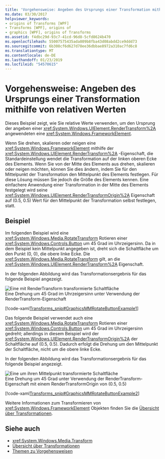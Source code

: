 ```yaml
---
title: 'Vorgehensweise: Angeben des Ursprungs einer Transformation mithilfe von relativen Werten'
ms.date: 03/30/2017
helpviewer_keywords:
- origins of Transforms [WPF]
- Transforms [WPF], origins of
- graphics [WPF], origins of Transforms
ms.assetid: f4dbc29d-93c7-41cd-96d8-5cfd8624b470
ms.openlocfilehash: 55007575435ada809b8fba43d08abdd2ce9ddd73
ms.sourcegitcommit: 6b308cf6d627d78ee36dbbae8972a310ac7fd6c8
ms.translationtype: MT
ms.contentlocale: de-DE
ms.lasthandoff: 01/23/2019
ms.locfileid: "54570615"
---
```

# <a name="how-to-specify-the-origin-of-a-transform-by-using-relative-values"></a>Vorgehensweise: Angeben des Ursprungs einer Transformation mithilfe von relativen Werten
Dieses Beispiel zeigt, wie Sie relative Werte verwenden, um den Ursprung der angeben einer <xref:System.Windows.UIElement.RenderTransform%2A> angewendeten eine <xref:System.Windows.FrameworkElement>.  
  
 Wenn Sie drehen, skalieren oder neigen eine <xref:System.Windows.FrameworkElement> mithilfe der <xref:System.Windows.UIElement.RenderTransform%2A> -Eigenschaft, die Standardeinstellung wendet die Transformation auf der linken oberen Ecke des Elements. Wenn Sie von der Mitte des Elements aus drehen, skalieren oder neigen möchten, können Sie dies ändern, indem Sie für den Mittelpunkt der Transformation den Mittelpunkt des Elements festlegen. Für diese Lösung müssen Sie jedoch die Größe des Elements kennen. Eine einfachere Anwendung einer Transformation in der Mitte des Elements festgelegt wird seine <xref:System.Windows.UIElement.RenderTransformOrigin%2A> Eigenschaft auf (0.5, 0.5) Wert für den Mittelpunkt der Transformation selbst festlegen, statt.  
  
## <a name="example"></a>Beispiel  
 Im folgenden Beispiel wird eine <xref:System.Windows.Media.RotateTransform> Rotieren einer <xref:System.Windows.Controls.Button> um 45 Grad im Uhrzeigersinn. Da in dem Beispiel kein Mittelpunkt angegeben ist, dreht sich die Schaltfläche um den Punkt (0, 0), die obere linke Ecke. Die <xref:System.Windows.Media.RotateTransform> gilt, an die <xref:System.Windows.UIElement.RenderTransform%2A> Eigenschaft.  
  
 In der folgenden Abbildung wird das Transformationsergebnis für das folgende Beispiel angezeigt.  
  
 ![Eine mit RenderTransform transformierte Schaltfläche](../../../../docs/framework/wpf/graphics-multimedia/media/graphicsmm-rendertransformwithdefaultcenter.png "Graphicsmm_RenderTransformWithDefaultCenter")  
Eine Drehung um 45 Grad im Uhrzeigersinn unter Verwendung der RenderTransform-Eigenschaft  
  
 [!code-xaml[Transforms_snip#GraphicsMMRotateButtonExample1](../../../../samples/snippets/csharp/VS_Snippets_Wpf/Transforms_snip/CS/ButtonRotateTransformExample.xaml#graphicsmmrotatebuttonexample1)]  
  
 Das folgende Beispiel verwendet auch eine <xref:System.Windows.Media.RotateTransform> Rotieren einer <xref:System.Windows.Controls.Button> um 45 Grad im Uhrzeigersinn gedreht; allerdings in diesem Beispiel wird der <xref:System.Windows.UIElement.RenderTransformOrigin%2A> der Schaltfläche auf (0.5, 0.5). Dadurch erfolgt die Drehung um den Mittelpunkt der Schaltfläche, nicht um die obere linke Ecke.  
  
 In der folgenden Abbildung wird das Transformationsergebnis für das folgende Beispiel angezeigt.  
  
 ![Eine um ihren Mittelpunkt transformierte Schaltfläche](../../../../docs/framework/wpf/graphics-multimedia/media/graphicsmm-rendertransformrelativecenter.png "Graphicsmm_RenderTransformRelativeCenter")  
Eine Drehung um 45 Grad unter Verwendung der RenderTransform-Eigenschaft mit einem RenderTransformOrigin von (0.5, 0.5)  
  
 [!code-xaml[Transforms_snip#GraphicsMMRotateButtonExample2](../../../../samples/snippets/csharp/VS_Snippets_Wpf/Transforms_snip/CS/ButtonRotateTransformExample.xaml#graphicsmmrotatebuttonexample2)]  
  
 Weitere Informationen zum Transformieren von <xref:System.Windows.FrameworkElement> Objekten finden Sie die [Übersicht über Transformationen](../../../../docs/framework/wpf/graphics-multimedia/transforms-overview.md).  
  
## <a name="see-also"></a>Siehe auch
- <xref:System.Windows.Media.Transform>
- [Übersicht über Transformationen](../../../../docs/framework/wpf/graphics-multimedia/transforms-overview.md)
- [Themen zu Vorgehensweisen](../../../../docs/framework/wpf/graphics-multimedia/transformations-how-to-topics.md)
